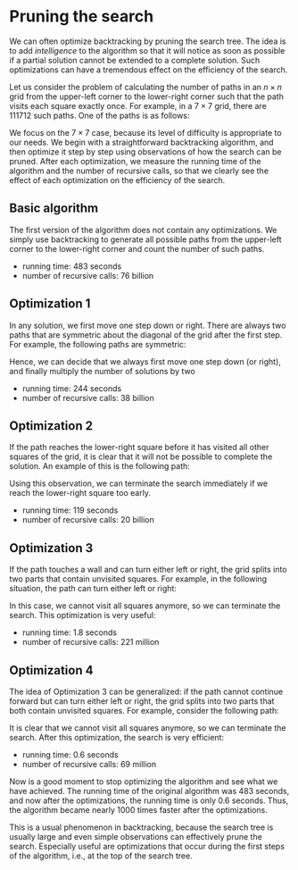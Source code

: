 # Pruning the search

We can often optimize backtracking
by pruning the search tree.
The idea is to add _intelligence_ to the algorithm
so that it will notice as soon as possible
if a partial solution cannot be extended
to a complete solution.
Such optimizations can have a tremendous
effect on the efficiency of the search.

Let us consider the problem
of calculating the number of paths
in an $n \times n$ grid from the upper-left corner
to the lower-right corner such that the
path visits each square exactly once.
For example, in a $7 \times 7$ grid,
there are 111712 such paths.
One of the paths is as follows:

<script type="text/tikz">
\begin{tikzpicture}[scale=.55]
  \begin{scope}
    \draw (0, 0) grid (7, 7);
    \draw[thick,->] (0.5,6.5) -- (0.5,4.5) -- (2.5,4.5) --
          (2.5,3.5) -- (0.5,3.5) -- (0.5,0.5) --
          (3.5,0.5) -- (3.5,1.5) -- (1.5,1.5) --
          (1.5,2.5) -- (4.5,2.5) -- (4.5,0.5) --
          (5.5,0.5) -- (5.5,3.5) -- (3.5,3.5) --
          (3.5,5.5) -- (1.5,5.5) -- (1.5,6.5) --
          (4.5,6.5) -- (4.5,4.5) -- (5.5,4.5) --
          (5.5,6.5) -- (6.5,6.5) -- (6.5,0.5);
  \end{scope}
\end{tikzpicture}
</script>

We focus on the $7 \times 7$ case,
because its level of difficulty is appropriate to our needs.
We begin with a straightforward backtracking algorithm,
and then optimize it step by step using observations
of how the search can be pruned.
After each optimization, we measure the running time
of the algorithm and the number of recursive calls,
so that we clearly see the effect of each
optimization on the efficiency of the search.

## Basic algorithm

The first version of the algorithm does not contain
any optimizations. We simply use backtracking to generate
all possible paths from the upper-left corner to
the lower-right corner and count the number of such paths.

- running time: 483 seconds
- number of recursive calls: 76 billion

## Optimization 1

In any solution, we first move one step
down or right.
There are always two paths that 
are symmetric
about the diagonal of the grid
after the first step.
For example, the following paths are symmetric:

<script type="text/tikz">
\begin{tikzpicture}[scale=.55]
  \begin{scope}
    \draw (0, 0) grid (7, 7);
    \draw[thick,->] (0.5,6.5) -- (0.5,4.5) -- (2.5,4.5) --
          (2.5,3.5) -- (0.5,3.5) -- (0.5,0.5) --
          (3.5,0.5) -- (3.5,1.5) -- (1.5,1.5) --
          (1.5,2.5) -- (4.5,2.5) -- (4.5,0.5) --
          (5.5,0.5) -- (5.5,3.5) -- (3.5,3.5) --
          (3.5,5.5) -- (1.5,5.5) -- (1.5,6.5) --
          (4.5,6.5) -- (4.5,4.5) -- (5.5,4.5) --
          (5.5,6.5) -- (6.5,6.5) -- (6.5,0.5);
  \end{scope}

  \begin{scope}[xshift=-90, yshift=7cm, yscale=1,xscale=-1,rotate=-90]
    \draw (0, 0) grid (7, 7);
    \draw[thick,->] (0.5,6.5) -- (0.5,4.5) -- (2.5,4.5) --
          (2.5,3.5) -- (0.5,3.5) -- (0.5,0.5) --
          (3.5,0.5) -- (3.5,1.5) -- (1.5,1.5) --
          (1.5,2.5) -- (4.5,2.5) -- (4.5,0.5) --
          (5.5,0.5) -- (5.5,3.5) -- (3.5,3.5) --
          (3.5,5.5) -- (1.5,5.5) -- (1.5,6.5) --
          (4.5,6.5) -- (4.5,4.5) -- (5.5,4.5) --
          (5.5,6.5) -- (6.5,6.5) -- (6.5,0.5);
  \end{scope}
\end{tikzpicture}
</script>

Hence, we can decide that we always first
move one step down (or right),
and finally multiply the number of solutions by two
- running time: 244 seconds
- number of recursive calls: 38 billion

## Optimization 2

If the path reaches the lower-right square
before it has visited all other squares of the grid,
it is clear that
it will not be possible to complete the solution.
An example of this is the following path:

<script type="text/tikz">
\begin{tikzpicture}[scale=.55]
  \begin{scope}
    \draw (0, 0) grid (7, 7);
    \draw[thick,->] (0.5,6.5) -- (0.5,4.5) -- (2.5,4.5) --
          (2.5,3.5) -- (0.5,3.5) -- (0.5,0.5) --
          (3.5,0.5) -- (3.5,1.5) -- (1.5,1.5) --
          (1.5,2.5) -- (4.5,2.5) -- (4.5,0.5) --
          (6.5,0.5);
  \end{scope}
\end{tikzpicture}
</script>

Using this observation, we can terminate the search
immediately if we reach the lower-right square too early.
- running time: 119 seconds
- number of recursive calls: 20 billion

## Optimization 3
If the path touches a wall
and can turn either left or right,
the grid splits into two parts
that contain unvisited squares.
For example, in the following situation,
the path can turn either left or right:

<script type="text/tikz">
\begin{tikzpicture}[scale=.55]
  \begin{scope}
    \draw (0, 0) grid (7, 7);
    \draw[thick,->] (0.5,6.5) -- (0.5,4.5) -- (2.5,4.5) --
          (2.5,3.5) -- (0.5,3.5) -- (0.5,0.5) --
          (3.5,0.5) -- (3.5,1.5) -- (1.5,1.5) --
          (1.5,2.5) -- (4.5,2.5) -- (4.5,0.5) --
          (5.5,0.5) -- (5.5,6.5);
  \end{scope}
\end{tikzpicture}
</script>

In this case, we cannot visit all squares anymore, so we can terminate the search.
This optimization is very useful:
- running time: 1.8 seconds
- number of recursive calls: 221 million

## Optimization 4
The idea of Optimization 3 can be generalized: if the path cannot continue
forward but can turn either left or right, the grid splits into two parts that both
contain unvisited squares. For example, consider the following path:

<script type="text/tikz">
\begin{tikzpicture}[scale=.55]
  \begin{scope}
    \draw (0, 0) grid (7, 7);
    \draw[thick,->] (0.5,6.5) -- (0.5,4.5) -- (2.5,4.5) --
          (2.5,3.5) -- (0.5,3.5) -- (0.5,0.5) --
          (3.5,0.5) -- (3.5,1.5) -- (1.5,1.5) --
          (1.5,2.5) -- (4.5,2.5) -- (4.5,0.5) --
          (5.5,0.5) -- (5.5,4.5) -- (3.5,4.5);
  \end{scope}
\end{tikzpicture}
</script>

It is clear that we cannot visit all squares anymore,
so we can terminate the search.
After this optimization, the search is
very efficient:

- running time: 0.6 seconds
- number of recursive calls: 69 million

Now is a good moment to stop optimizing
the algorithm and see what we have achieved.
The running time of the original algorithm
was 483 seconds,
and now after the optimizations,
the running time is only 0.6 seconds.
Thus, the algorithm became nearly 1000 times
faster after the optimizations.

This is a usual phenomenon in backtracking,
because the search tree is usually large
and even simple observations can effectively
prune the search.
Especially useful are optimizations that
occur during the first steps of the algorithm,
i.e., at the top of the search tree.
